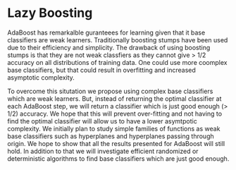 # Lazy Boosting

AdaBoost has remarkalble guranteees for learning given that it base
classifiers are weak learners. Traditionally boosting stumps have been used due
to their efficiency and simplicity. The drawback of using boosting stumps is
that they are not weak classfiers as they cannot give > 1/2 accuracy on all
distributions of training data. One could use more coomplex base classifiers,
but that could result in overfitting and increased asymptotic complexity.

To overcome this situtation we propose using complex base classifiers which are
weak learners. But, instead of returning the optimal classifier at each
AdaBoost step, we will return a classifier which is just good enough (> 1/2)
accuracy. We hope that this will prevent over-fitting and not having to find
the optimal classifier will allow us to have a lower asymtpotic complexity.
We initially plan to study simple families of functions as weak base classifiers
such as hyperplanes and hyperplanes passing through origin. We hope to show
that all the results presented for AdaBoost will still hold. In addition
to that we will investigate efficient randomized or deterministic algorithms 
to find base classifiers which are just good enough. 
